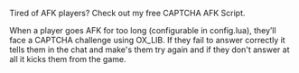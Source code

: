 Tired of AFK players? Check out my free CAPTCHA AFK Script.

When a player goes AFK for too long (configurable in config.lua), they’ll face a CAPTCHA challenge using OX_LIB. 
If they fail to answer correctly it tells them in the chat and make's them try again and if they don't answer at all it kicks them from the game.
